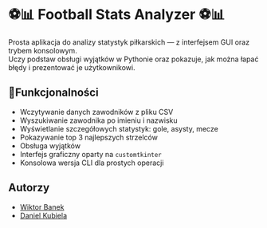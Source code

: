 # ⚽📊 Football Stats Analyzer ⚽📊

Prosta aplikacja do analizy statystyk piłkarskich — z interfejsem GUI oraz trybem konsolowym.  
Uczy podstaw obsługi wyjątków w Pythonie oraz pokazuje, jak można łapać błędy i prezentować je użytkownikowi.

## 🦽Funkcjonalności

- Wczytywanie danych zawodników z pliku CSV  
- Wyszukiwanie zawodnika po imieniu i nazwisku  
- Wyświetlanie szczegółowych statystyk: gole, asysty, mecze  
- Pokazywanie top 3 najlepszych strzelców  
- Obsługa wyjątków
- Interfejs graficzny oparty na `customtkinter`  
- Konsolowa wersja CLI dla prostych operacji

## Autorzy

- [Wiktor Banek](https://github.com/wbanek)
- [Daniel Kubiela](https://github.com/daniellos65)


